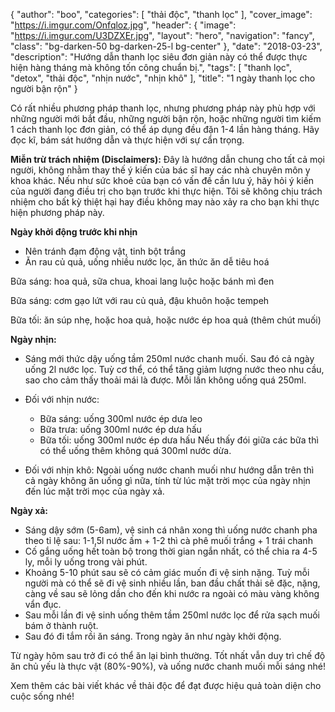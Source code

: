 
{
   "author": "boo",
   "categories": [
      "thải độc", "thanh lọc"
   ],
   "cover_image": "https://i.imgur.com/Onfqloz.jpg",
  "header": {
    "image": "https://i.imgur.com/U3DZXEr.jpg",
    "layout": "hero",
    "navigation": "fancy",
    "class": "bg-darken-50 bg-darken-25-l bg-center"
  },
   "date": "2018-03-23",
   "description": "Hướng dẫn thanh lọc siêu đơn giản này có thể được thực hiện hàng tháng mà không tốn công chuẩn bị.",
   "tags": [
            "thanh lọc", "detox", "thải độc", "nhịn nước", "nhịn khô"
   ],
"title": "1 ngày thanh lọc cho người bận rộn"
}


Có rất nhiều phương pháp thanh lọc, nhưng phương pháp này phù hợp với những người mới bắt đầu, những người bận rộn, hoặc những người tìm kiếm 1 cách thanh lọc đơn giản, có thể áp dụng đều đặn 1-4 lần hàng tháng. Hãy đọc kĩ, bám sát hướng dẫn và thực hiện với sự cẩn trọng.

**Miễn trừ trách nhiệm (Disclaimers):** Đây là hướng dẫn chung cho tất cả mọi người, không nhằm thay thế ý kiến của bác sĩ hay các nhà chuyên môn y khoa khác. Nếu như sức khoẻ của bạn có vấn đề cần lưu ý, hãy hỏi ý kiến của người đang điều trị cho bạn trước khi thực hiện. Tôi sẽ không chịu trách nhiệm cho bất kỳ  thiệt hại hay điều không may nào xảy ra cho bạn khi thực hiện phương pháp này.

**Ngày khởi động trước khi nhịn**

- Nên tránh đạm động vật, tinh bột trắng
- Ăn rau củ quả, uống nhiều nước lọc, ăn thức ăn dễ tiêu hoá

Bữa sáng: hoa quả, sữa chua, khoai lang luộc hoặc bánh mì đen

Bữa sáng: cơm gạo lứt với rau củ quả, đậu khuôn hoặc tempeh

Bữa tối: ăn súp nhẹ, hoặc hoa quả, hoặc nước ép hoa quả (thêm chút muối)

**Ngày nhịn:**
- Sáng mới thức dậy uống tầm 250ml nước chanh muối. Sau đó cả ngày uống 2l nước lọc. Tuỳ cơ thể, có thể tăng giảm lượng nước theo nhu cầu, sao cho cảm thấy thoải mái là được. Mỗi lần không uống quá 250ml.

- Đối với nhịn nước:
    - Bữa sáng: uống 300ml nước ép dưa leo
    - Bữa trưa: uống 300ml nước ép dưa hấu
    - Bữa tối: uống 300ml nước ép dưa hấu
Nếu thấy đói giữa các bữa thì có thể uống thêm không quá 300ml nước dừa.

- Đối với nhịn khô: Ngoài uống nước chanh muối như hướng dẫn trên thì cả ngày không ăn uống gì nữa, tính từ lúc mặt trời mọc của ngày nhịn đến lúc mặt trời mọc của ngày xả.

**Ngày xả:**
- Sáng dậy sớm (5-6am), vệ sinh cá nhân xong thì uống nước chanh pha theo tỉ lệ sau:
1-1,5l nước ấm + 1-2 thì cà phê muối trắng + 1 trái chanh
- Cố gắng uống hết toàn bộ trong thời gian ngắn nhất, có thể chia ra 4-5 ly, mỗi ly uống trong vài phút.
- Khoảng 5-10 phút sau sẽ có cảm giác muốn đi vệ sinh nặng. Tuỳ mỗi người mà có thể sẽ đi vệ sinh nhiều lần, ban đầu chất thải sẽ đặc, nặng, càng về sau sẽ lỏng dần cho đến khi nước ra ngoài có màu vàng không vẩn đục.
- Sau mỗi lần đi vệ sinh uống thêm tầm 250ml nước lọc để rửa sạch muối bám ở thành ruột.
- Sau đó đi tắm rồi ăn sáng. Trong ngày ăn như ngày khởi động.

Từ ngày hôm sau trở đi có thể ăn lại bình thường. Tốt nhất vẫn duy trì chế độ ăn chủ yếu là thực vật (80%-90%), và uống nước chanh muối mỗi sáng nhé!

Xem thêm các bài viết khác về thải độc để đạt được hiệu quả toàn diện cho cuộc sống nhé!
